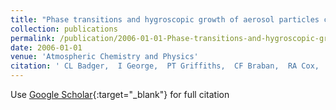 ```yaml
---
title: "Phase transitions and hygroscopic growth of aerosol particles containing humic acid and mixtures of humic acid and ammonium sulphate"
collection: publications
permalink: /publication/2006-01-01-Phase-transitions-and-hygroscopic-growth-of-aerosol-particles-containing-humic-acid-and-mixtures-of-humic-acid-and-ammonium-sulphate
date: 2006-01-01
venue: 'Atmospheric Chemistry and Physics'
citation: ' CL Badger,  I George,  PT Griffiths,  CF Braban,  RA Cox,  JPD Abbatt, &quot;Phase transitions and hygroscopic growth of aerosol particles containing humic acid and mixtures of humic acid and ammonium sulphate.&quot; Atmospheric Chemistry and Physics, 2006.'
---
```

Use [Google Scholar](https://scholar.google.com/scholar?q=Phase+transitions+and+hygroscopic+growth+of+aerosol+particles+containing+humic+acid+and+mixtures+of+humic+acid+and+ammonium+sulphate){:target="_blank"} for full citation
